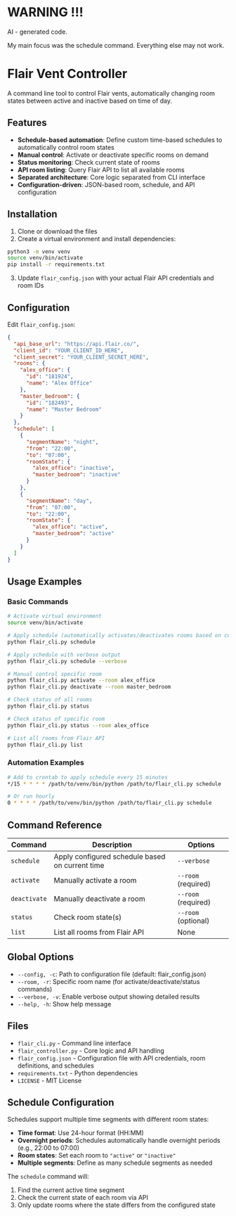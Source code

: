 # WARNING !!!

AI - generated code.

My main focus was the schedule command. Everything else may not work.

# Flair Vent Controller

A command line tool to control Flair vents, automatically changing room states between active and inactive based on time of day.

## Features

- **Schedule-based automation**: Define custom time-based schedules to automatically control room states
- **Manual control**: Activate or deactivate specific rooms on demand
- **Status monitoring**: Check current state of rooms
- **API room listing**: Query Flair API to list all available rooms
- **Separated architecture**: Core logic separated from CLI interface
- **Configuration-driven**: JSON-based room, schedule, and API configuration

## Installation

1. Clone or download the files
2. Create a virtual environment and install dependencies:

```bash
python3 -m venv venv
source venv/bin/activate
pip install -r requirements.txt
```

3. Update `flair_config.json` with your actual Flair API credentials and room IDs

## Configuration

Edit `flair_config.json`:

```json
{
  "api_base_url": "https://api.flair.co/",
  "client_id": "YOUR_CLIENT_ID_HERE",
  "client_secret": "YOUR_CLIENT_SECRET_HERE",
  "rooms": {
    "alex_office": {
      "id": "181924",
      "name": "Alex Office"
    },
    "master_bedroom": {
      "id": "182493",
      "name": "Master Bedroom"
    }
  },
  "schedule": [
    {
      "segmentName": "night",
      "from": "22:00",
      "to": "07:00",
      "roomState": {
        "alex_office": "inactive",
        "master_bedroom": "inactive"
      }
    },
    {
      "segmentName": "day",
      "from": "07:00",
      "to": "22:00",
      "roomState": {
        "alex_office": "active",
        "master_bedroom": "active"
      }
    }
  ]
}
```

## Usage Examples

### Basic Commands

```bash
# Activate virtual environment
source venv/bin/activate

# Apply schedule (automatically activates/deactivates rooms based on current time)
python flair_cli.py schedule

# Apply schedule with verbose output
python flair_cli.py schedule --verbose

# Manual control specific room
python flair_cli.py activate --room alex_office
python flair_cli.py deactivate --room master_bedroom

# Check status of all rooms
python flair_cli.py status

# Check status of specific room
python flair_cli.py status --room alex_office

# List all rooms from Flair API
python flair_cli.py list
```

### Automation Examples

```bash
# Add to crontab to apply schedule every 15 minutes
*/15 * * * * /path/to/venv/bin/python /path/to/flair_cli.py schedule

# Or run hourly
0 * * * * /path/to/venv/bin/python /path/to/flair_cli.py schedule
```

## Command Reference

| Command | Description | Options |
|---------|-------------|---------|
| `schedule` | Apply configured schedule based on current time | `--verbose` |
| `activate` | Manually activate a room | `--room` (required) |
| `deactivate` | Manually deactivate a room | `--room` (required) |
| `status` | Check room state(s) | `--room` (optional) |
| `list` | List all rooms from Flair API | None |

## Global Options

- `--config, -c`: Path to configuration file (default: flair_config.json)
- `--room, -r`: Specific room name (for activate/deactivate/status commands)
- `--verbose, -v`: Enable verbose output showing detailed results
- `--help, -h`: Show help message

## Files

- `flair_cli.py` - Command line interface
- `flair_controller.py` - Core logic and API handling
- `flair_config.json` - Configuration file with API credentials, room definitions, and schedules
- `requirements.txt` - Python dependencies
- `LICENSE` - MIT License

## Schedule Configuration

Schedules support multiple time segments with different room states:

- **Time format**: Use 24-hour format (HH:MM)
- **Overnight periods**: Schedules automatically handle overnight periods (e.g., 22:00 to 07:00)
- **Room states**: Set each room to `"active"` or `"inactive"`
- **Multiple segments**: Define as many schedule segments as needed

The `schedule` command will:
1. Find the current active time segment
2. Check the current state of each room via API
3. Only update rooms where the state differs from the configured state